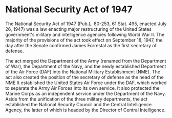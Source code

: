 # National Security Act of 1947
The National Security Act of 1947 (Pub.L. 80-253, 61 Stat. 495, enacted July 26, 1947) was a law enacting major restructuring of the United States government's military and intelligence agencies following World War II. The majority of the provisions of the act took effect on September 18, 1947, the day after the Senate confirmed James Forrestal as the first secretary of defense.

The act merged the Department of the Army (renamed from the Department of War), the Department of the Navy, and the newly established Department of the Air Force (DAF) into the National Military Establishment (NME). The act also created the position of the secretary of defense as the head of the NME It established the United States Air Force under the DAF, which worked to separate the Army Air Forces into its own service. It also protected the Marine Corps as an independent service under the Department of the Navy. Aside from the unification of the three military departments, the act established the National Security Council and the Central Intelligence Agency, the latter of which is headed by the Director of Central Intelligence.
